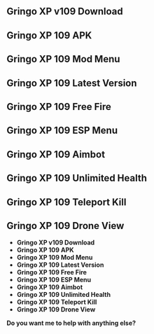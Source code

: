 ## <b>Gringo XP v109 Download<b/>

## <b>Gringo XP 109 APK<b/>

## <b>Gringo XP 109 Mod Menu<b/>

## <b>Gringo XP 109 Latest Version<b/>

## <b>Gringo XP 109 Free Fire<b/>

## <b>Gringo XP 109 ESP Menu<b/>

## <b>Gringo XP 109 Aimbot<b/>

## <b>Gringo XP 109 Unlimited Health<b/>

## <b>Gringo XP 109 Teleport Kill<b/>

## <b>Gringo XP 109 Drone View<b/>

* Gringo XP v109 Download
* Gringo XP 109 APK
* Gringo XP 109 Mod Menu
* Gringo XP 109 Latest Version
* Gringo XP 109 Free Fire
* Gringo XP 109 ESP Menu
* Gringo XP 109 Aimbot
* Gringo XP 109 Unlimited Health
* Gringo XP 109 Teleport Kill
* Gringo XP 109 Drone View

**Do you want me to help with anything else?**
